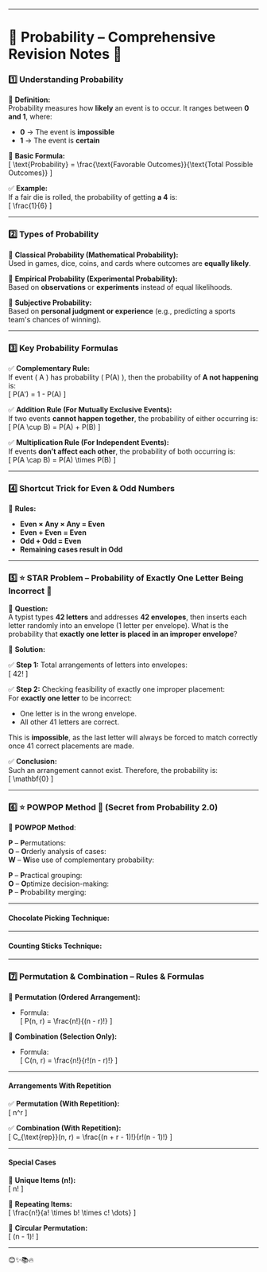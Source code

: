 
---

# **📖 Probability – Comprehensive Revision Notes** 🎯  

### **1️⃣ Understanding Probability**  
📌 **Definition:**  
Probability measures how **likely** an event is to occur. It ranges between **0 and 1**, where:  
- **0** → The event is **impossible**  
- **1** → The event is **certain**  

📌 **Basic Formula:**  
\[
\text{Probability} = \frac{\text{Favorable Outcomes}}{\text{Total Possible Outcomes}}
\]  

✅ **Example:**  
If a fair die is rolled, the probability of getting **a 4** is:  
\[
\frac{1}{6}
\]  

---

### **2️⃣ Types of Probability**  

📌 **Classical Probability (Mathematical Probability):**  
Used in games, dice, coins, and cards where outcomes are **equally likely**.  

📌 **Empirical Probability (Experimental Probability):**  
Based on **observations** or **experiments** instead of equal likelihoods.  

📌 **Subjective Probability:**  
Based on **personal judgment or experience** (e.g., predicting a sports team's chances of winning).  

---

### **3️⃣ Key Probability Formulas**  

✅ **Complementary Rule:**  
If event \( A \) has probability \( P(A) \), then the probability of **A not happening** is:  
\[
P(A') = 1 - P(A)
\]  

✅ **Addition Rule (For Mutually Exclusive Events):**  
If two events **cannot happen together**, the probability of either occurring is:  
\[
P(A \cup B) = P(A) + P(B)
\]  

✅ **Multiplication Rule (For Independent Events):**  
If events **don’t affect each other**, the probability of both occurring is:  
\[
P(A \cap B) = P(A) \times P(B)
\]  

---

### **4️⃣ Shortcut Trick for Even & Odd Numbers**  

📌 **Rules:**  
- **Even × Any × Any = Even**  
- **Even + Even = Even**  
- **Odd + Odd = Even**  
- **Remaining cases result in Odd**  

---

### **5️⃣ ⭐ STAR Problem – Probability of Exactly One Letter Being Incorrect 🌟**  

📌 **Question:**  
A typist types **42 letters** and addresses **42 envelopes**, then inserts each letter randomly into an envelope (1 letter per envelope). What is the probability that **exactly one letter is placed in an improper envelope**?  

📌 **Solution:**  

✅ **Step 1:** Total arrangements of letters into envelopes:  
\[
42!
\]  

✅ **Step 2:** Checking feasibility of exactly one improper placement:  
For **exactly one letter** to be incorrect:  
- One letter is in the wrong envelope.  
- All other 41 letters are correct.  

This is **impossible**, as the last letter will always be forced to match correctly once 41 correct placements are made.  

✅ **Conclusion:**  
Such an arrangement cannot exist. Therefore, the probability is:  
\[
\mathbf{0}
\]  

---

### **6️⃣ ⭐ POWPOP Method 🌟 (Secret from Probability 2.0)**  

📌 **POWPOP Method**:  

**P** – **P**ermutations:  
**O** – **O**rderly analysis of cases:  
**W** – **W**ise use of complementary probability:  

**P** – **P**ractical grouping:  
**O** – **O**ptimize decision-making:  
**P** – **P**robability merging:  

---

#### **Chocolate Picking Technique:**  


---

#### **Counting Sticks Technique:**  


---

### **7️⃣ Permutation & Combination – Rules & Formulas**  

📌 **Permutation (Ordered Arrangement):**  
- Formula:  
\[
P(n, r) = \frac{n!}{(n - r)!}
\]  

📌 **Combination (Selection Only):**  
- Formula:  
\[
C(n, r) = \frac{n!}{r!(n - r)!}
\]  

---

#### **Arrangements With Repetition**  

✅ **Permutation (With Repetition):**  
\[
n^r
\]  

✅ **Combination (With Repetition):**  
\[
C_{\text{rep}}(n, r) = \frac{(n + r - 1)!}{r!(n - 1)!}
\]  

---

#### **Special Cases**  

📌 **Unique Items (n!):**  
\[
n!
\]  

📌 **Repeating Items:**  
\[
\frac{n!}{a! \times b! \times c! \dots}
\]  

📌 **Circular Permutation:**  
\[
(n - 1)!
\]  

---
 😊✨📚🔥  
